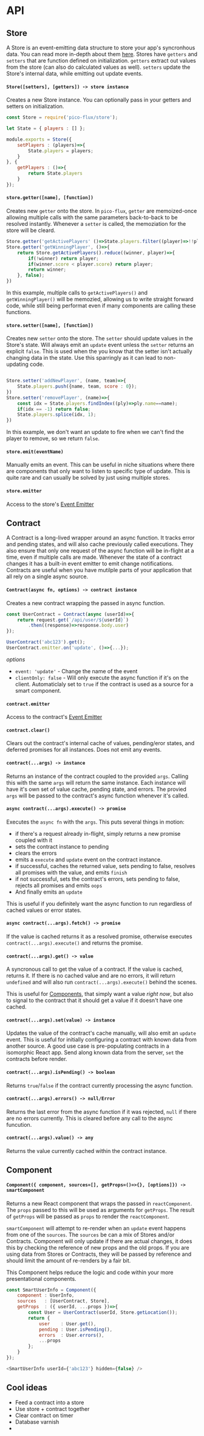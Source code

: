 # API

## Store
A Store is an event-emitting data structure to store your app's syncronhous data. You can read more in-depth about them [here](https://facebook.github.io/flux/docs/in-depth-overview.html#stores). Stores have `getters` and `setters` that are function defined on initialization. `getters` extract out values from the store (can also do calculated values as well). `setters` update the Store's internal data, while emitting out update events.



#### `Store([setters], [getters]) -> store instance`
Creates a new Store instance. You can optionally pass in your getters and setters on initialization.

```js
const Store = require('pico-flux/store');

let State = { players : [] };

module.exports = Store({
	setPlayers : (players)=>{
		State.players = players;
	}
}, {
	getPlayers : ()=>{
		return State.players
	}
});
```


#### `store.getter([name], [function])`
Creates new `getter` onto the store. In `pico-flux`, `getter` are memoized-once allowing multiple calls with the same parameters back-to-back to be resolved instantly. Whenever a `setter` is called, the memoziation for the store will be cleard.

```js
Store.getter('getActivePlayers' ()=>State.players.filter((player)=>!!player.isActive))
Store.getter('getWinningPlayer', ()=>{
	return Store.getActivePlayers().reduce((winner, player)=>{
		if(!winner) return player;
		if(winner.score < player.score) return player;
		return winner;
	}, false);
})
```

In this example, multiple calls to `getActivePlayers()` and `getWinningPlayer()` will be memozied, allowing us to write straight forward code, while still being performat even if many components are calling these functions.


#### `store.setter([name], [function])`
Creates new `setter` onto the store. The `setter` should update values in the Store's state. Will always emit an `update` event unless the `setter` returns an explicit `false`. This is used when the you know that the setter isn't actually changing data in the state. Use this sparringly as it can lead to non-updating code.

```js

Store.setter('addNewPlayer', (name, team)=>{
	State.players.push({name, team, score : 0});
})
Store.setter('removePlayer', (name)=>{
	const idx = State.players.findIndex((ply)=>ply.name==name);
	if(idx == -1) return false;
	State.players.splice(idx, 1);
})
```

In this example, we don't want an update to fire when we can't find the player to remove, so we return `false`.



#### `store.emit(eventName)`
Manually emits an event. This can be useful in niche situations where there are components that only want to listen to specific type of update. This is quite rare and can usually be solved by just using multiple stores.

#### `store.emitter`
Access to the store's [Event Emitter](https://nodejs.org/api/events.html#events_class_eventemitter)


## Contract
A Contract is a long-lived wrapper around an async function. It tracks error and pending states, and will also cache previously called executions. They also ensure that only one request of the async function will be in-flight at a time, even if multiple calls are made. Whenever the state of a contract changes it has a built-in event emitter to emit change notifications. Contracts are useful when you have mutilple parts of your application that all rely on a single async source.


#### `Contract(async fn, options) -> contract instance`
Creates a new contract wrapping the passed in async function.

```js
const UserContract = Contract(async (userId)=>{
	return request.get(`/api/user/${userId}`)
		.then((response)=>response.body.user)
});

UserContract('abc123').get();
UserContract.emitter.on('update', ()=>{...});
```

*options*
- `event: 'update'` - Change the name of the event
- `clientOnly: false` - Will only execute the async function if it's on the client. Automaticlaly set to `true` if the contract is used as a source for a smart component.



#### `contract.emitter`
Access to the contract's [Event Emitter](https://nodejs.org/api/events.html#events_class_eventemitter)

#### `contract.clear()`
Clears out the contract's internal cache of values, pending/eror states, and deferred promises for all instances. Does not emit any events.


#### `contract(...args) -> instance`
Returns an instance of the contract coupled to the provided `args`. Calling this with the same `args` will return the same instance. Each instance will have it's own set of value cache, pending state, and errors. The provied `args` will be passed to the contract's async function whenever it's called.

#### `async contract(...args).execute() -> promise`
Executes the `async fn` with the `args`. This puts several things in motion:
- if there's a request already in-flight, simply returns a new promise coupled with it
- sets the contract instance to pending
- clears the errors
- emits a `execute` and `update` event on the contract instance.
- if successful, caches the returned value, sets pending to false, resolves all promises with the value, and emits `finish`
- if not successful, sets the contract's errors, sets pending to false, rejects all promises and emits `oops`
- And finally emits an `update`

This is useful if you definitely want the async function to run regardless of cached values or error states.


#### `async contract(...args).fetch() -> promise`
If the value is cached returns it as a resolved promise, otherwise executes `contract(...args).execute()` and returns the promise.


#### `contract(...args).get() -> value`
A syncronous call to get the value of a contract. If the value is cached, returns it. If there is no cached value and are no errors, it will return `undefined` and will also run `contract(...args).execute()` behind the scenes.

This is useful for [Components](#Component), that simply want a value _right now_, but also to signal to the contract that it should get a value if it doesn't have one cached.


#### `contract(...args).set(value) -> instance`
Updates the value of the contract's cache manually, will also emit an `update` event. This is useful for initially configuring a contract with known data from another source. A good use case is pre-populating contracts in a isomorphic React app. Send along known data from the server, `set` the contracts before render.


#### `contract(...args).isPending() -> boolean`
Returns `true`/`false` if the contract currently processing the async function.

#### `contract(...args).errors() -> null/Error`
Returns the last error from the async function if it was rejected, `null` if there are no errors currently. This is cleared before any call to the async funcution.

#### `contract(...args).value() -> any`
Returns the value currently cached within the contract instance.


## Component


#### `Component({ component, sources=[], getProps=()=>{}, [options]}) -> smartComponent`
Returns a new React component that wraps the passed in `reactComponent`. The `props` passed to this will be used as arguments for `getProps`. The result of `getProps` will be passed as `props` to render the `reactComponent`.

`smartComponent` will attempt to re-render when an `update` event happens from one of the `sources`. The `sources` be can a mix of Stores and/or Contracts. Component will only update if there are actual changes, it does this by checking the reference of new props and the old props. If you are using data from Stores or Contracts, they will be passed by reference and should limit the amount of re-renders by a fair bit.

This Component helps reduce the logic and code within your more presentational components.

```js
const SmartUserInfo = Component({
	component : UserInfo,
	sources   : [UserContract, Store],
	getProps  : ({ userId, ...props })=>{
		const User = UserContract(userId, Store.getLocation());
		return {
			user    : User.get(),
			pending : User.isPending(),
			errors  : User.errors(),
			...props
		};
	}
});

<SmartUserInfo userId={'abc123'} hidden={false} />
```




## Cool ideas
- Feed a contract into a store
- Use store + contract together
- Clear contract on timer
- Database varnish
-
